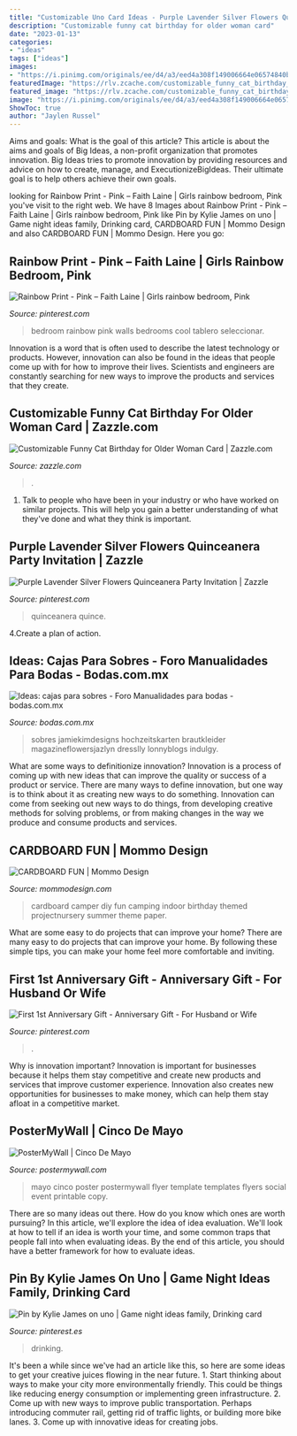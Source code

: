 ```yaml
---
title: "Customizable Uno Card Ideas - Purple Lavender Silver Flowers Quinceanera Party Invitation"
description: "Customizable funny cat birthday for older woman card"
date: "2023-01-13"
categories:
- "ideas"
tags: ["ideas"]
images:
- "https://i.pinimg.com/originals/ee/d4/a3/eed4a308f149006664e06574840b3de8.jpg"
featuredImage: "https://rlv.zcache.com/customizable_funny_cat_birthday_for_older_woman_card-r56a66b6e9d1f422ebc298bf433a692a3_tcvuk_540.jpg"
featured_image: "https://rlv.zcache.com/customizable_funny_cat_birthday_for_older_woman_card-r56a66b6e9d1f422ebc298bf433a692a3_tcvuk_540.jpg"
image: "https://i.pinimg.com/originals/ee/d4/a3/eed4a308f149006664e06574840b3de8.jpg"
ShowToc: true
author: "Jaylen Russel"
---
```



Aims and goals: What is the goal of this article?
This article is about the aims and goals of Big Ideas, a non-profit organization that promotes innovation. Big Ideas tries to promote innovation by providing resources and advice on how to create, manage, and ExecutionizeBigIdeas. Their ultimate goal is to help others achieve their own goals.

	

		
looking for Rainbow Print - Pink – Faith Laine | Girls rainbow bedroom, Pink you've visit to the right web. We have 8 Images about Rainbow Print - Pink – Faith Laine | Girls rainbow bedroom, Pink like Pin by Kylie James on uno | Game night ideas family, Drinking card, CARDBOARD FUN | Mommo Design and also CARDBOARD FUN | Mommo Design. Here you go:
		
    
## Rainbow Print - Pink – Faith Laine | Girls Rainbow Bedroom, Pink

<img loading=lazy src="https://i.pinimg.com/originals/ee/d4/a3/eed4a308f149006664e06574840b3de8.jpg" onerror="this.onerror=null;this.src='https://tse4.mm.bing.net/th?id=OIP.VfFx0u393U6Pw7rWeT0blgHaJ3&amp;pid=15.1';" alt="Rainbow Print - Pink – Faith Laine | Girls rainbow bedroom, Pink">

_Source: pinterest.com_

>bedroom rainbow pink walls bedrooms cool tablero seleccionar. 

	

Innovation is a word that is often used to describe the latest technology or products. However, innovation can also be found in the ideas that people come up with for how to improve their lives. Scientists and engineers are constantly searching for new ways to improve the products and services that they create.

    
## Customizable Funny Cat Birthday For Older Woman Card | Zazzle.com

<img loading=lazy src="https://rlv.zcache.com/customizable_funny_cat_birthday_for_older_woman_card-r56a66b6e9d1f422ebc298bf433a692a3_tcvuk_540.jpg" onerror="this.onerror=null;this.src='https://tse2.mm.bing.net/th?id=OIP.6sq25hOXWQmXmxgPqskapAHaHa&amp;pid=15.1';" alt="Customizable Funny Cat Birthday for Older Woman Card | Zazzle.com">

_Source: zazzle.com_

>. 

	

1. Talk to people who have been in your industry or who have worked on similar projects. This will help you gain a better understanding of what they've done and what they think is important.

    
## Purple Lavender Silver Flowers Quinceanera Party Invitation | Zazzle

<img loading=lazy src="https://i.pinimg.com/736x/f0/e6/42/f0e64274873da358360394c5aaff352b.jpg" onerror="this.onerror=null;this.src='https://tse2.mm.bing.net/th?id=OIP.CGJX35X0or_z-EnknDrhVQHaHa&amp;pid=15.1';" alt="Purple Lavender Silver Flowers Quinceanera Party Invitation | Zazzle">

_Source: pinterest.com_

>quinceanera quince. 

	

4.Create a plan of action.

    
## Ideas: Cajas Para Sobres - Foro Manualidades Para Bodas - Bodas.com.mx

<img loading=lazy src="http://cdn0.bodas.com.mx/usr/2/6/7/3/cfb_365954.jpg" onerror="this.onerror=null;this.src='https://tse2.mm.bing.net/th?id=OIP.vRruR2eqKLAItYKfCC5dyAHaHV&amp;pid=15.1';" alt="Ideas: cajas para sobres - Foro Manualidades para bodas - bodas.com.mx">

_Source: bodas.com.mx_

>sobres jamiekimdesigns hochzeitskarten brautkleider magazineflowersjazlyn dresslly lonnyblogs indulgy. 

	

What are some ways to definitionize innovation?
Innovation is a process of coming up with new ideas that can improve the quality or success of a product or service. There are many ways to define innovation, but one way is to think about it as creating new ways to do something. Innovation can come from seeking out new ways to do things, from developing creative methods for solving problems, or from making changes in the way we produce and consume products and services.

    
## CARDBOARD FUN | Mommo Design

<img loading=lazy src="http://www.mommodesign.com/sites/default/files/images/gallery/159/cardboardcamper.jpg" onerror="this.onerror=null;this.src='https://tse3.mm.bing.net/th?id=OIP.ss6vPZmP80z0OS0UF9VyuQHaFj&amp;pid=15.1';" alt="CARDBOARD FUN | Mommo Design">

_Source: mommodesign.com_

>cardboard camper diy fun camping indoor birthday themed projectnursery summer theme paper. 

	

What are some easy to do projects that can improve your home?
There are many easy to do projects that can improve your home. By following these simple tips, you can make your home feel more comfortable and inviting.

    
## First 1st Anniversary Gift - Anniversary Gift - For Husband Or Wife

<img loading=lazy src="https://i.pinimg.com/736x/3c/96/cd/3c96cdbff8feffe72a1db187123e7df8--diy-gift-ideas-for-husband-st-year-anniversary-gift-ideas-for-husband.jpg?b=t" onerror="this.onerror=null;this.src='https://tse3.mm.bing.net/th?id=OIP.XZSc3BXTO7Sd8glQaXqIBQHaJ4&amp;pid=15.1';" alt="First 1st Anniversary Gift - Anniversary Gift - For Husband or Wife">

_Source: pinterest.com_

>. 

	

Why is innovation important?
Innovation is important for businesses because it helps them stay competitive and create new products and services that improve customer experience. Innovation also creates new opportunities for businesses to make money, which can help them stay afloat in a competitive market.

    
## PosterMyWall | Cinco De Mayo

<img loading=lazy src="http://postermywall.com.s3.amazonaws.com/posterpreviews/3c9aaaa50b801b3c99c53eeafdba3b9a_screen.jpg?ts=1397712604" onerror="this.onerror=null;this.src='https://tse4.mm.bing.net/th?id=OIP.fbDQ1dCkHA_7vl8bUuYvRAAAAA&amp;pid=15.1';" alt="PosterMyWall | Cinco De Mayo">

_Source: postermywall.com_

>mayo cinco poster postermywall flyer template templates flyers social event printable copy. 

	

There are so many ideas out there. How do you know which ones are worth pursuing? In this article, we'll explore the idea of idea evaluation. We'll look at how to tell if an idea is worth your time, and some common traps that people fall into when evaluating ideas. By the end of this article, you should have a better framework for how to evaluate ideas.

    
## Pin By Kylie James On Uno | Game Night Ideas Family, Drinking Card

<img loading=lazy src="https://i.pinimg.com/736x/58/93/ae/5893ae5fc494e04fe2da58e186233299.jpg" onerror="this.onerror=null;this.src='https://tse4.mm.bing.net/th?id=OIP.wD6ZI94NnFhfs8POAO8b1AHaMN&amp;pid=15.1';" alt="Pin by Kylie James on uno | Game night ideas family, Drinking card">

_Source: pinterest.es_

>drinking. 

	

It's been a while since we've had an article like this, so here are some ideas to get your creative juices flowing in the near future. 1. Start thinking about ways to make your city more environmentally friendly. This could be things like reducing energy consumption or implementing green infrastructure. 2. Come up with new ways to improve public transportation. Perhaps introducing commuter rail, getting rid of traffic lights, or building more bike lanes. 3. Come up with innovative ideas for creating jobs.

